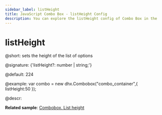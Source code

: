 ```yaml
---
sidebar_label: listHeight
title: JavaScript Combo Box - listHeight Config 
description: You can explore the listHeight config of Combo Box in the documentation of the DHTMLX JavaScript UI library. Browse developer guides and API reference, try out code examples and live demos, and download a free 30-day evaluation version of DHTMLX Suite 7.
---
```


# listHeight

@short: sets the height of the list of options

@signature: {'listHeight?: number | string;'}

@default: 224

@example:
var combo = new dhx.Combobox("combo_container",{
    listHeight:50
});

@descr:

**Related sample**: [Combobox. List height](https://snippet.dhtmlx.com/vilg4l7w)

[comment]: # (@related: combobox/how_to_start.md#initialize-combobox combobox/configuration.md#height-of-list-of-options-and-its-items)
